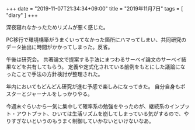 +++
date = "2019-11-07T21:34:34+09:00"
title = "2019年11月7日"
tags = [ "diary" ]
+++

深夜寝れなかったためリズムが悪く感じた。

PC移行で環境構築がうまくいってなかった箇所にハマってしまい、共同研究のデータ抽出に時間がかかってしまった。反省。

午後は研究会。
共著論文で提案する手法にまつわるサーベイ論文のサーベイ結果などを共有してもらう。
定義や定式化されている前例をもとにした議論になったことで手法の方針検討が整理された。

年内においてもどんどん研究が進む予感で楽しみになってきた。
自分自身もポスターとジャーナルをしっかりやる。

今週末ぐらいから一気に集中して確率系の勉強をやったのが、継続系のインプット・アウトプット、ひいては生活リズムを崩してしまっている気がするので、やりすぎないというのもうまく制御していかないといけないなあ。
